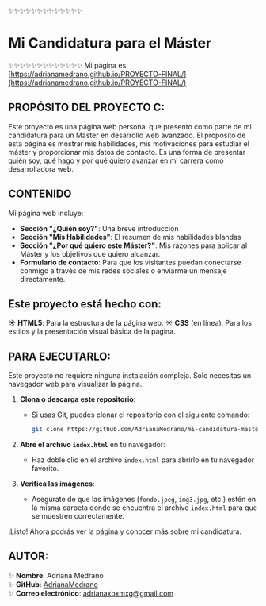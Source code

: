 ✨✨✨✨✨✨✨✨✨✨✨✨✨
# Mi Candidatura para el Máster 
✨✨✨✨✨✨✨✨✨✨✨✨✨
Mi página es [https://adrianamedrano.github.io/PROYECTO-FINAL/](https://adrianamedrano.github.io/PROYECTO-FINAL/)

## PROPÓSITO DEL PROYECTO C:

Este proyecto es una página web personal que presento como parte de mi candidatura para un Máster en desarrollo web avanzado. El propósito de esta página es mostrar mis habilidades, mis motivaciones para estudiar el máster y proporcionar mis datos de contacto. Es una forma de presentar quién soy, qué hago y por qué quiero avanzar en mi carrera como desarrolladora web.

## CONTENIDO

Mi página web incluye:

- **Sección "¿Quién soy?"**: Una breve introducción
- **Sección "Mis Habilidades"**: El resumen de mis habilidades blandas
- **Sección "¿Por qué quiero este Máster?"**: Mis razones para aplicar al Máster y los objetivos que quiero alcanzar.
- **Formulario de contacto**: Para que los visitantes puedan conectarse conmigo a través de mis redes sociales o enviarme un mensaje directamente.

## Este proyecto está hecho con:

☀️ **HTML5**: Para la estructura de la página web.
☀️ **CSS** (en línea): Para los estilos y la presentación visual básica de la página.

## PARA EJECUTARLO:

Este proyecto no requiere ninguna instalación compleja. Solo necesitas un navegador web para visualizar la página.

1. **Clona o descarga este repositorio**:
   - Si usas Git, puedes clonar el repositorio con el siguiente comando:
     ```bash
     git clone https://github.com/AdrianaMedrano/mi-candidatura-master.git
     ```

2. **Abre el archivo `index.html`** en tu navegador:
   - Haz doble clic en el archivo `index.html` para abrirlo en tu navegador favorito.

3. **Verifica las imágenes**:
   - Asegúrate de que las imágenes (`fondo.jpeg`, `img3.jpg`, etc.) estén en la misma carpeta donde se encuentra el archivo `index.html` para que se muestren correctamente.

¡Listo! Ahora podrás ver la página y conocer más sobre mi candidatura.

## AUTOR:

✨ **Nombre**: Adriana Medrano  
✨ **GitHub**: [AdrianaMedrano](https://github.com/AdrianaMedrano)  
✨ **Correo electrónico**: [adrianaxbxmxg@gmail.com](mailto:adrianaxbxmxg@gmail.com)

